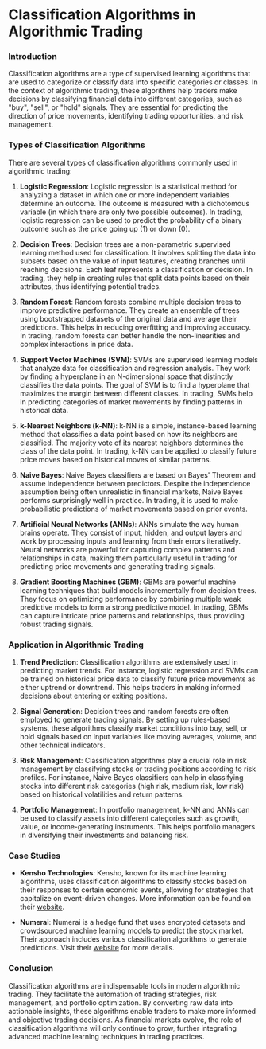 # Classification Algorithms in Algorithmic Trading

### Introduction
Classification algorithms are a type of supervised learning algorithms that are used to categorize or classify data into specific categories or classes. In the context of algorithmic trading, these algorithms help traders make decisions by classifying financial data into different categories, such as "buy", "sell", or "hold" signals. They are essential for predicting the direction of price movements, identifying trading opportunities, and risk management.

### Types of Classification Algorithms

There are several types of classification algorithms commonly used in algorithmic trading:

1. **Logistic Regression**:
   Logistic regression is a statistical method for analyzing a dataset in which one or more independent variables determine an outcome. The outcome is measured with a dichotomous variable (in which there are only two possible outcomes). In trading, logistic regression can be used to predict the probability of a binary outcome such as the price going up (1) or down (0).

2. **Decision Trees**:
   Decision trees are a non-parametric supervised learning method used for classification. It involves splitting the data into subsets based on the value of input features, creating branches until reaching decisions. Each leaf represents a classification or decision. In trading, they help in creating rules that split data points based on their attributes, thus identifying potential trades.

3. **Random Forest**:
   Random forests combine multiple decision trees to improve predictive performance. They create an ensemble of trees using bootstrapped datasets of the original data and average their predictions. This helps in reducing overfitting and improving accuracy. In trading, random forests can better handle the non-linearities and complex interactions in price data.

4. **Support Vector Machines (SVM)**:
   SVMs are supervised learning models that analyze data for classification and regression analysis. They work by finding a hyperplane in an N-dimensional space that distinctly classifies the data points. The goal of SVM is to find a hyperplane that maximizes the margin between different classes. In trading, SVMs help in predicting categories of market movements by finding patterns in historical data.

5. **k-Nearest Neighbors (k-NN)**:
   k-NN is a simple, instance-based learning method that classifies a data point based on how its neighbors are classified. The majority vote of its nearest neighbors determines the class of the data point. In trading, k-NN can be applied to classify future price moves based on historical moves of similar patterns.

6. **Naive Bayes**:
   Naive Bayes classifiers are based on Bayes' Theorem and assume independence between predictors. Despite the independence assumption being often unrealistic in financial markets, Naive Bayes performs surprisingly well in practice. In trading, it is used to make probabilistic predictions of market movements based on prior events.

7. **Artificial Neural Networks (ANNs)**:
   ANNs simulate the way human brains operate. They consist of input, hidden, and output layers and work by processing inputs and learning from their errors iteratively. Neural networks are powerful for capturing complex patterns and relationships in data, making them particularly useful in trading for predicting price movements and generating trading signals.

8. **Gradient Boosting Machines (GBM)**:
   GBMs are powerful machine learning techniques that build models incrementally from decision trees. They focus on optimizing performance by combining multiple weak predictive models to form a strong predictive model. In trading, GBMs can capture intricate price patterns and relationships, thus providing robust trading signals.

### Application in Algorithmic Trading

1. **Trend Prediction**:
   Classification algorithms are extensively used in predicting market trends. For instance, logistic regression and SVMs can be trained on historical price data to classify future price movements as either uptrend or downtrend. This helps traders in making informed decisions about entering or exiting positions.

2. **Signal Generation**:
   Decision trees and random forests are often employed to generate trading signals. By setting up rules-based systems, these algorithms classify market conditions into buy, sell, or hold signals based on input variables like moving averages, volume, and other technical indicators.

3. **Risk Management**:
   Classification algorithms play a crucial role in risk management by classifying stocks or trading positions according to risk profiles. For instance, Naive Bayes classifiers can help in classifying stocks into different risk categories (high risk, medium risk, low risk) based on historical volatilities and return patterns.

4. **Portfolio Management**:
   In portfolio management, k-NN and ANNs can be used to classify assets into different categories such as growth, value, or income-generating instruments. This helps portfolio managers in diversifying their investments and balancing risk.

### Case Studies

- **Kensho Technologies**: Kensho, known for its machine learning algorithms, uses classification algorithms to classify stocks based on their responses to certain economic events, allowing for strategies that capitalize on event-driven changes. More information can be found on their [website](https://www.kensho.com).

- **Numerai**: Numerai is a hedge fund that uses encrypted datasets and crowdsourced machine learning models to predict the stock market. Their approach includes various classification algorithms to generate predictions. Visit their [website](https://numer.ai) for more details.

### Conclusion

Classification algorithms are indispensable tools in modern algorithmic trading. They facilitate the automation of trading strategies, risk management, and portfolio optimization. By converting raw data into actionable insights, these algorithms enable traders to make more informed and objective trading decisions. As financial markets evolve, the role of classification algorithms will only continue to grow, further integrating advanced machine learning techniques in trading practices.
